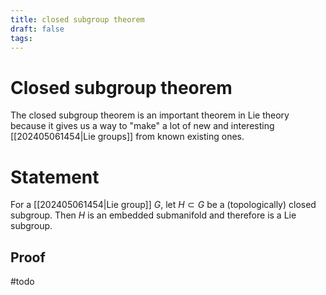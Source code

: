 ```yaml
---
title: closed subgroup theorem
draft: false
tags:
---
```

# Closed subgroup theorem
The closed subgroup theorem is an important theorem in Lie theory because it gives us a way to "make" a lot of new and interesting [[202405061454|Lie groups]] from known existing ones. 

# Statement
For a [[202405061454|Lie group]] $G$, let $H \subset G$ be a (topologically) closed subgroup. 
Then $H$ is an embedded submanifold and therefore is a Lie subgroup. 

## Proof
#todo 